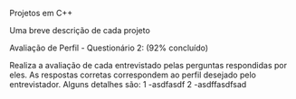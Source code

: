 Projetos em C++

Uma breve descrição de cada projeto


Avaliação de Perfil - Questionário 2: (92% concluído)

Realiza a avaliação de cada entrevistado pelas perguntas respondidas por eles. As respostas corretas correspondem ao perfil
desejado pelo entrevistador. Alguns detalhes são:
1 -asdfasdf
2 -asdffasdfsad
